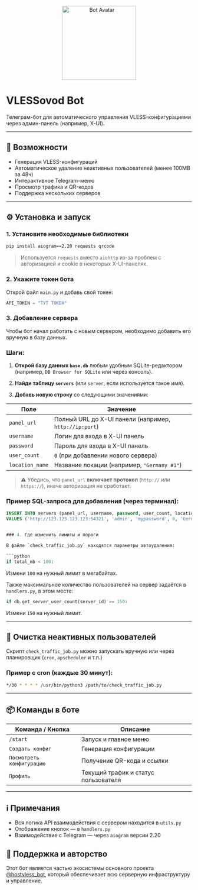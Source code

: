 
<p align="center">
  <img src="ava.png" width="200" height="200" alt="Bot Avatar">
</p>

# VLESSovod Bot

Телеграм-бот для автоматического управления VLESS-конфигурациями через админ-панель (например, X-UI).

---

## 🚀 Возможности

- Генерация VLESS-конфигураций
- Автоматическое удаление неактивных пользователей (менее 100MB за 48ч)
- Интерактивное Telegram-меню
- Просмотр трафика и QR-кодов
- Поддержка нескольких серверов

---

## ⚙️ Установка и запуск

### 1. Установите необходимые библиотеки

```bash
pip install aiogram==2.20 requests qrcode
```

> Используется `requests` вместо `aiohttp` из-за проблем с авторизацией и cookie в некоторых X-UI-панелях.

### 2. Укажите токен бота

Открой файл `main.py` и добавь свой токен:

```python
API_TOKEN = "ТУТ ТОКЕН"
```

### 3. Добавление сервера

Чтобы бот начал работать с новым сервером, необходимо добавить его вручную в базу данных.

### Шаги:

1. **Открой базу данных `base.db`** любым удобным SQLite-редактором (например, `DB Browser for SQLite` или через консоль).

2. **Найди таблицу `servers`** (или `server`, если используется такое имя).

3. **Добавь новую строку** со следующими значениями:

| Поле            | Значение                                               |
|-----------------|--------------------------------------------------------|
| `panel_url`     | Полный URL до X-UI панели (например, `http://ip:port`) |
| `username`      | Логин для входа в X-UI панель                          |
| `password`      | Пароль для входа в X-UI панель                         |
| `user_count`    | `0` (при добавлении нового сервера)                    |
| `location_name` | Название локации (например, `"Germany #1"`)            |

> ⚠️ Убедись, что `panel_url` **включает протокол** (`http://` или `https://`), иначе авторизация не сработает.

### Пример SQL-запроса для добавления (через терминал):

```sql
INSERT INTO servers (panel_url, username, password, user_count, location_name)
VALUES ('http://123.123.123.123:54321', 'admin', 'mypassword', 0, 'Germany #1');


### 4. Где изменить лимиты и пороги

В файле `check_traffic_job.py` находятся параметры автоудаления:

```python
if total_mb < 100:
```

Измени `100` на нужный лимит в мегабайтах.

Также максимальное количество пользователей на сервер задаётся в `handlers.py`, в этом месте:

```python
if db.get_server_user_count(server_id) >= 150:
```

Измени `150` на нужный лимит.

---

## 🧹 Очистка неактивных пользователей

Скрипт `check_traffic_job.py` можно запускать вручную или через планировщик (`cron`, `apscheduler` и т.п.)

### Пример с cron (каждые 30 минут):

```bash
*/30 * * * * /usr/bin/python3 /path/to/check_traffic_job.py
```

---

## 📦 Команды в боте

| Команда / Кнопка            | Описание                                      |
|----------------------------|-----------------------------------------------|
| `/start`                   | Запуск и главное меню                         |
| `Создать конфиг`           | Генерация конфигурации                        |
| `Посмотреть конфигурацию`  | Получение QR-кода и ссылки                    |
| `Профиль`                  | Текущий трафик и статус пользователя          |

---

## ℹ️ Примечания

- Вся логика API взаимодействия с сервером находится в `utils.py`
- Отображение кнопок — в `handlers.py`
- Взаимодействие с Telegram — через `aiogram` версии 2.20


## 🤝 Поддержка и авторство

Этот бот является частью экосистемы основного проекта [@hostvless_bot](https://t.me/hostvless_bot), который обеспечивает всю серверную инфраструктуру и управление.

